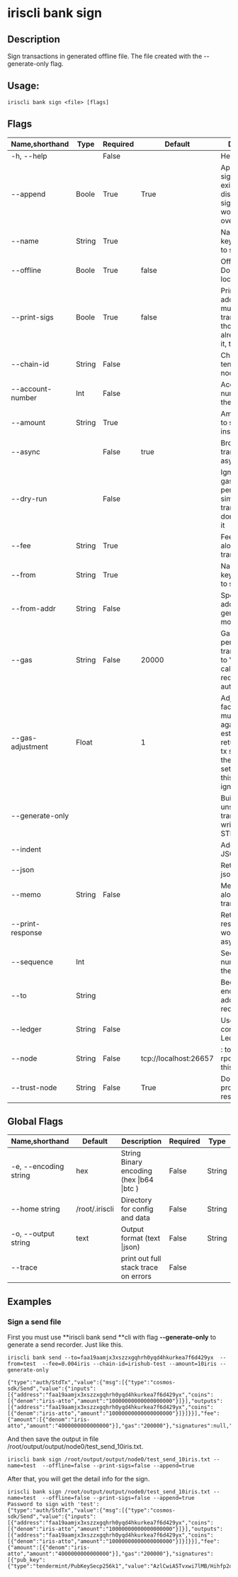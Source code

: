 # iriscli bank sign

## Description

Sign transactions in generated offline file. The file created with the --generate-only flag.

## Usage:

```
iriscli bank sign <file> [flags]
```

 

## Flags

| Name,shorthand   | Type   | Required | Default               | Description                                                  |
| ---------------- | ------ | -------- | --------------------- | ------------------------------------------------------------ |
| -h, --help       |        | False    |                       | Help for send                                                |
| --append         | Boole  | True     | True                  | Append the signature to the existing ones. If disabled, old signatures would be overwritten |
| --name           | String | True     |                       | Name of private key with which to sign                       |
| --offline        | Boole  | True     | false                 | Offline mode. Do not query local cache.                      |
| --print-sigs     | Boole  | True     | false                 | Print the addresses that must sign the transaction and those who have already signed it, then exit |
| --chain-id       | String | False    |                       | Chain ID of tendermint node                                  |
| --account-number | Int    | False    |                       | AccountNumber number to sign the tx                          |
| --amount         | String | True     |                       | Amount of coins to send, for instance: 10iris                |
| --async          |        | False    | true                  | Broadcast transactions asynchronously                        |
| --dry-run        |        | False    |                       | Ignore the --gas flag and perform a simulation of a transaction, but don't broadcast it |
| --fee            | String | True     |                       | Fee to pay along with transaction                            |
| --from           | String | True     |                       | Name of private key with which to sign                       |
| --from-addr      | String | False    |                       | Specify from address in generate-only mode                   |
| --gas            | String | False    | 20000                 | Gas limit to set per-transaction; set to "simulate" to calculate required gas automatically |
| --gas-adjustment | Float  |          | 1                     | Adjustment factor to be multiplied against the estimate returned by the tx simulation; if the gas limit is set manually this flag is ignored |
| --generate-only  |        |          |                       | Build an unsigned transaction and write it to STDOUT         |
| --indent         |        |          |                       | Add indent to JSON response                                  |
| --json           |        |          |                       | Return output in json format                                 |
| --memo           | String | False    |                       | Memo to send along with transaction                          |
| --print-response |        |          |                       | Return tx response (only works with async = false)           |
| --sequence       | Int    |          |                       | Sequence number to sign the tx                               |
| --to             | String |          |                       | Bech32 encoding address to receive coins                     |
| --ledger         | String | False    |                       | Use a connected Ledger device                                |
| --node           | String | False    | tcp://localhost:26657 | <host>:<port> to tendermint rpc interface for this chain     |
| --trust-node     | String | False    | True                  | Don't verify proofs for responses                            |



## Global Flags

| Name,shorthand        | Default        | Description                                 | Required | Type   |
| --------------------- | -------------- | ------------------------------------------- | -------- | ------ |
| -e, --encoding string | hex            | String   Binary encoding (hex \|b64 \|btc ) | False    | String |
| --home string         | /root/.iriscli | Directory for config and data               | False    | String |
| -o, --output string   | text           | Output format (text \|json)                 | False    | String |
| --trace               |                | print out full stack trace on errors        | False    |        |

## Examples

### Sign a send file 

First you must use **iriscli bank send **cli with flag **--generate-only** to generate a send recorder. Just like this.

```  
iriscli bank send --to=faa19aamjx3xszzxgqhrh0yqd4hkurkea7f6d429yx  --from=test  --fee=0.004iris --chain-id=irishub-test --amount=10iris --generate-only

{"type":"auth/StdTx","value":{"msg":[{"type":"cosmos-sdk/Send","value":{"inputs":[{"address":"faa19aamjx3xszzxgqhrh0yqd4hkurkea7f6d429yx","coins":[{"denom":"iris-atto","amount":"10000000000000000000"}]}],"outputs":[{"address":"faa19aamjx3xszzxgqhrh0yqd4hkurkea7f6d429yx","coins":[{"denom":"iris-atto","amount":"10000000000000000000"}]}]}}],"fee":{"amount":[{"denom":"iris-atto","amount":"4000000000000000"}],"gas":"200000"},"signatures":null,"memo":""}}
```



And then save the output in file  /root/output/output/node0/test_send_10iris.txt.

```
iriscli bank sign /root/output/output/node0/test_send_10iris.txt --name=test  --offline=false --print-sigs=false --append=true
```

After that, you will get the detail info for the sign. 

```
iriscli bank sign /root/output/output/node0/test_send_10iris.txt --name=test  --offline=false --print-sigs=false --append=true
Password to sign with 'test':
{"type":"auth/StdTx","value":{"msg":[{"type":"cosmos-sdk/Send","value":{"inputs":[{"address":"faa19aamjx3xszzxgqhrh0yqd4hkurkea7f6d429yx","coins":[{"denom":"iris-atto","amount":"10000000000000000000"}]}],"outputs":[{"address":"faa19aamjx3xszzxgqhrh0yqd4hkurkea7f6d429yx","coins":[{"denom":"iris-atto","amount":"10000000000000000000"}]}]}}],"fee":{"amount":[{"denom":"iris-atto","amount":"4000000000000000"}],"gas":"200000"},"signatures":[{"pub_key":{"type":"tendermint/PubKeySecp256k1","value":"AzlCwiA5Tvxwi7lMB/Hihfp2qnaks5Wrrgkg/Jy7sEkF"},"signature":"ci+5QuYUVcsARBQWyPGDgmTKYu/SRj6TpCGvrC7AE3REMVdqFGFK3hzlgIphzOocGmOIa/wicXGlMK2G89tPJg==","account_number":"0","sequence":"2"}],"memo":""}}
```
           
